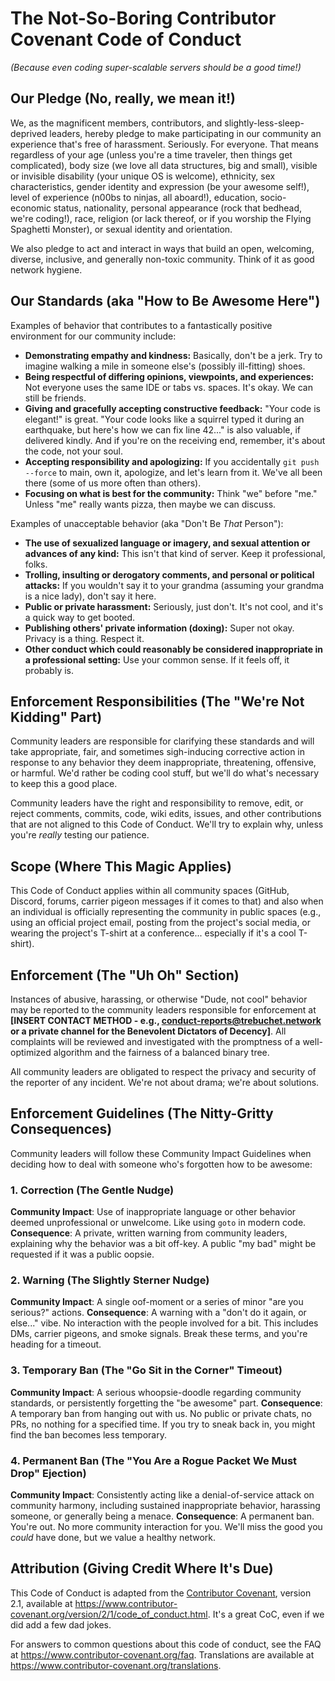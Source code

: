 # The Not-So-Boring Contributor Covenant Code of Conduct

*(Because even coding super-scalable servers should be a good time!)*

## Our Pledge (No, really, we mean it!)

We, as the magnificent members, contributors, and slightly-less-sleep-deprived leaders, hereby pledge to make participating in our community an experience that's free of harassment. Seriously. For everyone. That means regardless of your age (unless you're a time traveler, then things get complicated), body size (we love all data structures, big and small), visible or invisible disability (your unique OS is welcome), ethnicity, sex characteristics, gender identity and expression (be your awesome self!), level of experience (n00bs to ninjas, all aboard!), education, socio-economic status, nationality, personal appearance (rock that bedhead, we're coding!), race, religion (or lack thereof, or if you worship the Flying Spaghetti Monster), or sexual identity and orientation.

We also pledge to act and interact in ways that build an open, welcoming, diverse, inclusive, and generally non-toxic community. Think of it as good network hygiene.

## Our Standards (aka "How to Be Awesome Here")

Examples of behavior that contributes to a fantastically positive environment for our community include:

* **Demonstrating empathy and kindness:** Basically, don't be a jerk. Try to imagine walking a mile in someone else's (possibly ill-fitting) shoes.
* **Being respectful of differing opinions, viewpoints, and experiences:** Not everyone uses the same IDE or tabs vs. spaces. It's okay. We can still be friends.
* **Giving and gracefully accepting constructive feedback:** "Your code is elegant!" is great. "Your code looks like a squirrel typed it during an earthquake, but here's how we can fix line 42..." is also valuable, if delivered kindly. And if you're on the receiving end, remember, it's about the code, not your soul.
* **Accepting responsibility and apologizing:** If you accidentally `git push --force` to main, own it, apologize, and let's learn from it. We've all been there (some of us more often than others).
* **Focusing on what is best for the community:** Think "we" before "me." Unless "me" really wants pizza, then maybe we can discuss.

Examples of unacceptable behavior (aka "Don't Be *That* Person"):

* **The use of sexualized language or imagery, and sexual attention or advances of any kind:** This isn't that kind of server. Keep it professional, folks.
* **Trolling, insulting or derogatory comments, and personal or political attacks:** If you wouldn't say it to your grandma (assuming your grandma is a nice lady), don't say it here.
* **Public or private harassment:** Seriously, just don't. It's not cool, and it's a quick way to get booted.
* **Publishing others' private information (doxing):** Super not okay. Privacy is a thing. Respect it.
* **Other conduct which could reasonably be considered inappropriate in a professional setting:** Use your common sense. If it feels off, it probably is.

## Enforcement Responsibilities (The "We're Not Kidding" Part)

Community leaders are responsible for clarifying these standards and will take appropriate, fair, and sometimes sigh-inducing corrective action in response to any behavior they deem inappropriate, threatening, offensive, or harmful. We'd rather be coding cool stuff, but we'll do what's necessary to keep this a good place.

Community leaders have the right and responsibility to remove, edit, or reject comments, commits, code, wiki edits, issues, and other contributions that are not aligned to this Code of Conduct. We'll try to explain why, unless you're *really* testing our patience.

## Scope (Where This Magic Applies)

This Code of Conduct applies within all community spaces (GitHub, Discord, forums, carrier pigeon messages if it comes to that) and also when an individual is officially representing the community in public spaces (e.g., using an official project email, posting from the project's social media, or wearing the project's T-shirt at a conference... especially if it's a cool T-shirt).

## Enforcement (The "Uh Oh" Section)

Instances of abusive, harassing, or otherwise "Dude, not cool" behavior may be reported to the community leaders responsible for enforcement at **[INSERT CONTACT METHOD - e.g., conduct-reports@trebuchet.network or a private channel for the Benevolent Dictators of Decency]**. All complaints will be reviewed and investigated with the promptness of a well-optimized algorithm and the fairness of a balanced binary tree.

All community leaders are obligated to respect the privacy and security of the reporter of any incident. We're not about drama; we're about solutions.

## Enforcement Guidelines (The Nitty-Gritty Consequences)

Community leaders will follow these Community Impact Guidelines when deciding how to deal with someone who's forgotten how to be awesome:

### 1. Correction (The Gentle Nudge)

**Community Impact**: Use of inappropriate language or other behavior deemed unprofessional or unwelcome. Like using `goto` in modern code.
**Consequence**: A private, written warning from community leaders, explaining why the behavior was a bit off-key. A public "my bad" might be requested if it was a public oopsie.

### 2. Warning (The Slightly Sterner Nudge)

**Community Impact**: A single oof-moment or a series of minor "are you serious?" actions.
**Consequence**: A warning with a "don't do it again, or else..." vibe. No interaction with the people involved for a bit. This includes DMs, carrier pigeons, and smoke signals. Break these terms, and you're heading for a timeout.

### 3. Temporary Ban (The "Go Sit in the Corner" Timeout)

**Community Impact**: A serious whoopsie-doodle regarding community standards, or persistently forgetting the "be awesome" part.
**Consequence**: A temporary ban from hanging out with us. No public or private chats, no PRs, no nothing for a specified time. If you try to sneak back in, you might find the ban becomes less temporary.

### 4. Permanent Ban (The "You Are a Rogue Packet We Must Drop" Ejection)

**Community Impact**: Consistently acting like a denial-of-service attack on community harmony, including sustained inappropriate behavior, harassing someone, or generally being a menace.
**Consequence**: A permanent ban. You're out. No more community interaction for you. We'll miss the good you *could* have done, but we value a healthy network.

## Attribution (Giving Credit Where It's Due)

This Code of Conduct is adapted from the [Contributor Covenant](https://www.contributor-covenant.org), version 2.1,
available at <https://www.contributor-covenant.org/version/2/1/code_of_conduct.html>.
It's a great CoC, even if we did add a few dad jokes.

For answers to common questions about this code of conduct, see the FAQ at
<https://www.contributor-covenant.org/faq>. Translations are available at
<https://www.contributor-covenant.org/translations>.